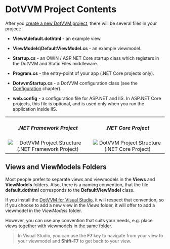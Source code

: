 # DotVVM Project Contents

After you [create a new DotVVM project](/docs/tutorials/how-to-start-dotnet-451/{branch}), there will be several files in your project:

* **Views\default.dothtml** - an example view.

* **ViewModels\DefaultViewModel.cs** - an example viewmodel.

* **Startup.cs** - an OWIN / ASP.NET Core startup class which registers in the DotVVM and Static Files middleware.

* **Program.cs** - the entry-point of your app (.NET Core projects only).

* **DotvvmStartup.cs** - a DotVVM configuration class (see the [Configuration](/docs/tutorials/basics-configuration/{branch}) chapter).

* **web.config** - a configuration file for ASP.NET and IIS. In ASP.NET Core projects, this file is optional, and is used only when you run the application inside IIS.

<table>
    <tr>
        <td>
            <h5 style="text-align: center">.NET Framework Project</h5>
            <div style="text-align: center">
                <img src="{imageDir}basics-project-structure-img1.png" alt="DotVVM Project Structure (.NET Framework Project)" />
            </div>
        </td>
        <td>
            <h5 style="text-align: center">.NET Core Project</h5>
            <div style="text-align: center">
                <img src="{imageDir}basics-project-structure-img2.png" alt="DotVVM Project Structure (.NET Core Project)" />
            </div>
        </td>
    </tr>
</table>



## Views and ViewModels Folders

Most people prefer to separate views and viewmodels in the **Views** and **ViewModels** folders. 
Also, there is a naming convention, that the file **default.dothtml** corresponds to the **DefaultViewModel** class.

If you install the [DotVVM for Visual Studio](/landing/dotvvm-for-visual-studio-extension), it will respect that convention, so if you choose to add a new view in the *Views* folder, it will offer to add a viewmodel in the *ViewModels* folder.

However, you can use any convention that suits your needs, e.g. place views together with viewmodels in the same folder.

> In Visual Studio, you can use the **F7** key to navigate from your view to your viewmodel and **Shift-F7** to get back to your view.
